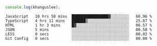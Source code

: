 ```js
console.log(khanguslee);
```

<!--START_SECTION:waka-->

```text
JavaScript   10 hrs 50 mins  ████████████████▓░░░░░░░░   66.96 %
TypeScript   4 hrs 11 mins   ██████▒░░░░░░░░░░░░░░░░░░   25.87 %
HTML         1 hr 3 mins     █▓░░░░░░░░░░░░░░░░░░░░░░░   06.57 %
JSON         5 mins          ░░░░░░░░░░░░░░░░░░░░░░░░░   00.58 %
LESS         0 secs          ░░░░░░░░░░░░░░░░░░░░░░░░░   00.02 %
Git Config   0 secs          ░░░░░░░░░░░░░░░░░░░░░░░░░   00.00 %
```

<!--END_SECTION:waka-->

<!--
**khanguslee/khanguslee** is a ✨ _special_ ✨ repository because its `README.md` (this file) appears on your GitHub profile.

Here are some ideas to get you started:

- 🔭 I’m currently working on ...
- 🌱 I’m currently learning ...
- 👯 I’m looking to collaborate on ...
- 🤔 I’m looking for help with ...
- 💬 Ask me about ...
- 📫 How to reach me: ...
- 😄 Pronouns: ...
- ⚡ Fun fact: ...
-->

